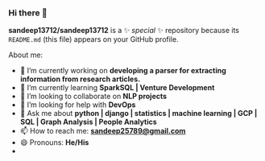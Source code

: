 ### Hi there 👋


**sandeep13712/sandeep13712** is a ✨ _special_ ✨ repository because its `README.md` (this file) appears on your GitHub profile.

About me:

- 🔭 I’m currently working on **developing a parser for extracting information from research articles.**
- 🌱 I’m currently learning **SparkSQL | Venture Development**
- 👯 I’m looking to collaborate on **NLP projects**
- 🤔 I’m looking for help with **DevOps**
- 💬 Ask me about **python | django | statistics | machine learning | GCP | SQL | Graph Analysis | People Analytics**
- 📫 How to reach me: **sandeep25789@gmail.com**
- 😄 Pronouns: **He/His**
- 

